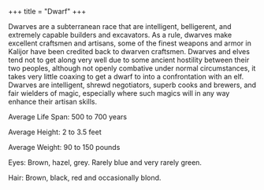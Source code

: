 +++
title = "Dwarf"
+++

Dwarves are a subterranean race that are intelligent, belligerent, and extremely capable builders and excavators. As a rule, dwarves make excellent craftsmen and artisans, some of the finest weapons and armor in Kalijor have been credited back to dwarven craftsmen. Dwarves and elves tend not to get along very well due to some ancient hostility between their two peoples, although not openly combative under normal circumstances, it takes very little coaxing to get a dwarf to into a confrontation with an elf. Dwarves are intelligent, shrewd negotiators, superb cooks and brewers, and fair wielders of magic, especially where such magics will in any way enhance their artisan skills.

Average Life Span: 500 to 700 years

Average Height: 2 to 3.5 feet

Average Weight: 90 to 150 pounds

Eyes: Brown, hazel, grey. Rarely blue and very rarely green.

Hair: Brown, black, red and occasionally blond.
